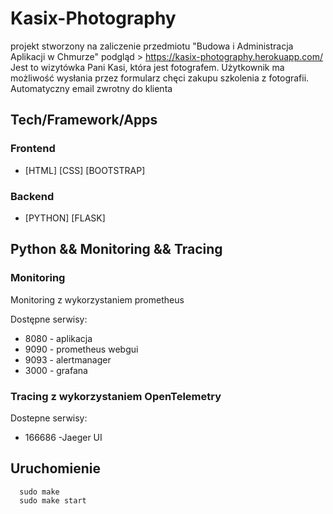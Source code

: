 # Kasix-Photography
projekt stworzony na zaliczenie przedmiotu "Budowa i Administracja Aplikacji w Chmurze"
podgląd > https://kasix-photography.herokuapp.com/ 
Jest to wizytówka Pani Kasi, która jest fotografem.
Użytkownik ma możliwość wysłania przez formularz chęci zakupu szkolenia z fotografii. 
Automatyczny email zwrotny do klienta


## Tech/Framework/Apps

### Frontend
- [HTML] [CSS] [BOOTSTRAP]
### Backend
- [PYTHON] [FLASK] 

## Python && Monitoring && Tracing 

### Monitoring 
Monitoring z wykorzystaniem prometheus

Dostępne serwisy:
 - 8080 - aplikacja
 - 9090 - prometheus webgui
 - 9093 - alertmanager
 - 3000 - grafana

### Tracing z wykorzystaniem OpenTelemetry

Dostepne serwisy:
 - 166686 -Jaeger UI

## Uruchomienie
    
      sudo make
      sudo make start 
